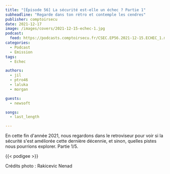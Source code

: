 ```yaml
---
title: "[Épisode 56] La sécurité est-elle un échec ? Partie 1"
subheadline: "Regarde dans ton rétro et contemple les cendres"
publisher: comptoirsecu
date: 2021-12-17
image: /images/covers/2021-12-15-echec-1.jpg
podcast:
  feed: https://podcasts.comptoirsecu.fr/CSEC.EP56.2021-12-15.ECHEC_1.m4a
categories:
  - Podcast
  - Emission
tags:
  - Echec

authors:
  - jil
  - ptro46
  - laluka
  - morgan

guests:
  - newsoft

songs:
  - last_length

---
```


En cette fin d'année 2021, nous regardons dans le retroviseur pour voir si la sécurité s'est améliorée cette dernière décennie, et sinon, quelles pistes nous pourrions explorer. Partie 1/5.

{{< podigee >}}

Crédits photo : Rakicevic Nenad
